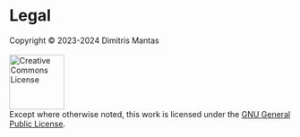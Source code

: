 # Legal

Copyright © 2023-2024 Dimitris Mantas
<br>
<br>
<a rel="license" href="https://www.gnu.org/licenses/">
<img alt="Creative Commons License" style="border-width:0; height:7em" src="https://www.gnu.org/graphics/gplv3-or-later.svg" />
</a>
<br>
Except where otherwise noted, this work is licensed under the <a rel="license" href="https://www.gnu.org/licenses/">GNU
General Public License</a>.
